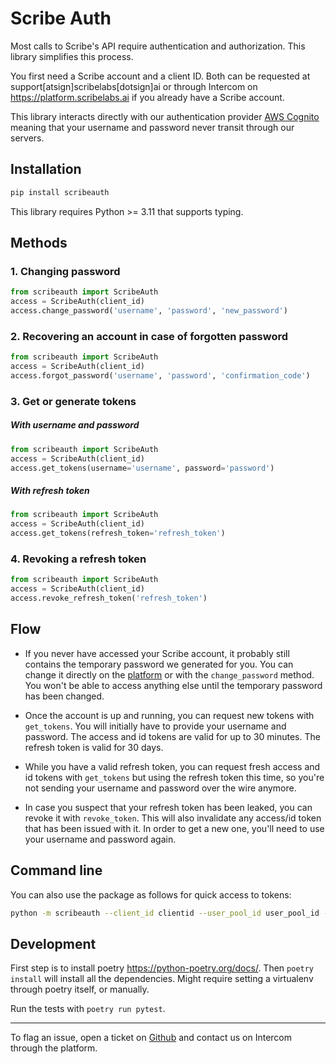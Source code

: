 # Scribe Auth

Most calls to Scribe's API require authentication and authorization. This library simplifies this process.

You first need a Scribe account and a client ID. Both can be requested at support[atsign]scribelabs[dotsign]ai or through Intercom on https://platform.scribelabs.ai if you already have a Scribe account.

This library interacts directly with our authentication provider [AWS Cognito](https://aws.amazon.com/cognito/) meaning that your username and password never transit through our servers.

## Installation

```bash
pip install scribeauth
```

This library requires Python >= 3.11 that supports typing.

## Methods

### 1. Changing password

```python
from scribeauth import ScribeAuth
access = ScribeAuth(client_id)
access.change_password('username', 'password', 'new_password')
```

### 2. Recovering an account in case of forgotten password

```python
from scribeauth import ScribeAuth
access = ScribeAuth(client_id)
access.forgot_password('username', 'password', 'confirmation_code')
```

### 3. Get or generate tokens

##### With username and password

```python
from scribeauth import ScribeAuth
access = ScribeAuth(client_id)
access.get_tokens(username='username', password='password')
```

##### With refresh token

```python
from scribeauth import ScribeAuth
access = ScribeAuth(client_id)
access.get_tokens(refresh_token='refresh_token')
```

### 4. Revoking a refresh token

```python
from scribeauth import ScribeAuth
access = ScribeAuth(client_id)
access.revoke_refresh_token('refresh_token')
```

## Flow

- If you never have accessed your Scribe account, it probably still contains the temporary password we generated for you. You can change it directly on the [platform](https://platform.scribelabs.ai) or with the `change_password` method. You won't be able to access anything else until the temporary password has been changed.

- Once the account is up and running, you can request new tokens with `get_tokens`. You will initially have to provide your username and password. The access and id tokens are valid for up to 30 minutes. The refresh token is valid for 30 days.

- While you have a valid refresh token, you can request fresh access and id tokens with `get_tokens` but using the refresh token this time, so you're not sending your username and password over the wire anymore.

- In case you suspect that your refresh token has been leaked, you can revoke it with `revoke_token`. This will also invalidate any access/id token that has been issued with it. In order to get a new one, you'll need to use your username and password again.

## Command line

You can also use the package as follows for quick access to tokens:

```bash
python -m scribeauth --client_id clientid --user_pool_id user_pool_id --username username --password password
```

## Development

First step is to install poetry https://python-poetry.org/docs/. Then `poetry install` will install all the dependencies. Might require setting a virtualenv through poetry itself, or manually.

Run the tests with `poetry run pytest`.

---

To flag an issue, open a ticket on [Github](https://github.com/ScribeLabsAI/ScribeAuth/issues) and contact us on Intercom through the platform.
